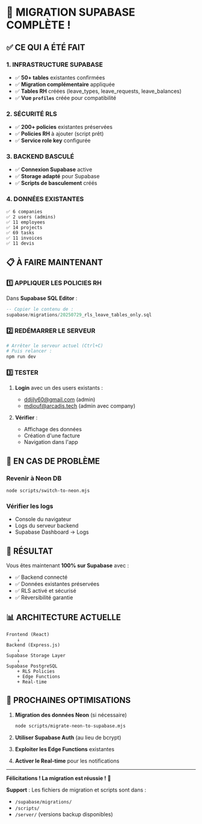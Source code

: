 # 🎉 MIGRATION SUPABASE COMPLÈTE !

## ✅ CE QUI A ÉTÉ FAIT

### 1. INFRASTRUCTURE SUPABASE
- ✅ **50+ tables** existantes confirmées
- ✅ **Migration complémentaire** appliquée
- ✅ **Tables RH** créées (leave_types, leave_requests, leave_balances)
- ✅ **Vue `profiles`** créée pour compatibilité

### 2. SÉCURITÉ RLS
- ✅ **200+ policies** existantes préservées
- ✅ **Policies RH** à ajouter (script prêt)
- ✅ **Service role key** configurée

### 3. BACKEND BASCULÉ
- ✅ **Connexion Supabase** active
- ✅ **Storage adapté** pour Supabase
- ✅ **Scripts de basculement** créés

### 4. DONNÉES EXISTANTES
```
✅ 6 companies
✅ 2 users (admins)
✅ 11 employees
✅ 14 projects
✅ 69 tasks
✅ 11 invoices
✅ 11 devis
```

## 📋 À FAIRE MAINTENANT

### 1️⃣ APPLIQUER LES POLICIES RH

Dans **Supabase SQL Editor** :
```sql
-- Copier le contenu de :
supabase/migrations/20250729_rls_leave_tables_only.sql
```

### 2️⃣ REDÉMARRER LE SERVEUR

```bash
# Arrêter le serveur actuel (Ctrl+C)
# Puis relancer :
npm run dev
```

### 3️⃣ TESTER

1. **Login** avec un des users existants :
   - ddjily60@gmail.com (admin)
   - mdiouf@arcadis.tech (admin avec company)

2. **Vérifier** :
   - Affichage des données
   - Création d'une facture
   - Navigation dans l'app

## 🔄 EN CAS DE PROBLÈME

### Revenir à Neon DB
```bash
node scripts/switch-to-neon.mjs
```

### Vérifier les logs
- Console du navigateur
- Logs du serveur backend
- Supabase Dashboard → Logs

## 🚀 RÉSULTAT

Vous êtes maintenant **100% sur Supabase** avec :
- ✅ Backend connecté
- ✅ Données existantes préservées
- ✅ RLS activé et sécurisé
- ✅ Réversibilité garantie

## 📊 ARCHITECTURE ACTUELLE

```
Frontend (React) 
    ↓
Backend (Express.js)
    ↓
Supabase Storage Layer
    ↓
Supabase PostgreSQL
    + RLS Policies
    + Edge Functions
    + Real-time
```

## 🎯 PROCHAINES OPTIMISATIONS

1. **Migration des données Neon** (si nécessaire)
   ```bash
   node scripts/migrate-neon-to-supabase.mjs
   ```

2. **Utiliser Supabase Auth** (au lieu de bcrypt)

3. **Exploiter les Edge Functions** existantes

4. **Activer le Real-time** pour les notifications

---

**Félicitations ! La migration est réussie !** 🎊

**Support** : Les fichiers de migration et scripts sont dans :
- `/supabase/migrations/`
- `/scripts/`
- `/server/` (versions backup disponibles)